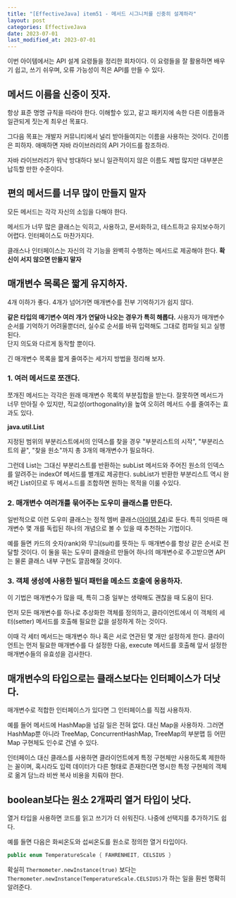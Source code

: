 ```yaml
---
title: "[EffectiveJava] item51 - 메서드 시그니처를 신중히 설계하라"
layout: post
categories: EffectiveJava
date: 2023-07-01
last_modified_at: 2023-07-01
---
```


이번 아이템에서는 API 설계 요령들을 정리한 회차이다. 이 요령들을 잘 활용하면 배우기 쉽고, 쓰기 쉬우며, 오류 가능성이 적은 API를 만들 수 있다.


## 메서드 이름을 신중이 짓자.

항상 표준 명명 규칙을 따라야 한다. 이해할수 있고, 같고 패키지에 속한 다른 이름들과 일관되게 짓는게 최우선 목표다.

그다음 목표는 개발자 커뮤니티에서 널리 받아들여지는 이름을 사용하는 것이다. 긴이름은 피하자. 애매하면 자바 라이브러리의 API 가이드를 참조하라.

자바 라이브러리가 워낙 방대하다 보니 일관적이지 않은 이름도 제법 많지만 대부분은 납득할 만한 수준이다.


## 편의 메서드를 너무 많이 만들지 말자

모든 메서드는 각각 자신의 소임을 다해야 한다.

메서드가 너무 많은 클래스는 익히고, 사용하고, 문서화하고, 테스트하고 유지보수하기 어렵다. 인터페이스도 마찬가지다.

클래스나 인터페이스는 자신의 각 기능을 완벽히 수행하는 메서드로 제공해야 한다. **확신이 서지 않으면 만들지 말자**


## 매개변수 목록은 짧게 유지하자.

4개 이하가 좋다. 4개가 넘어가면 매개변수를 전부 기억하기가 쉽지 않다.

**같은 타입의 매기변수 여러 개가 연달아 나오는 경우가 특히 해롭다.** 사용자가 매개변수 순서를 기억하기 어려울뿐더러, 실수로 순서를 바꿔 입력해도 그대로 컴파일 되고 실행된다.<br>
단지 의도와 다르게 동작할 뿐이다.

긴 매개변수 목록을 짧게 줄여주는 세가지 방법을 정리해 보자.

### 1. 여러 메서드로 쪼갠다.

쪼개진 메서드는 각각은 원래 매개변수 목록의 부분집합을 받는다. 잘못하면 메서드가 너무 만아질 수 있지만, 직교성(orthogonality)을 높여 오히려 메서드 수를 줄여주는 효과도 있다.

**java.util.List**

지정된 범위의 부분리스트에서의 인덱스를 찾을 경우 "부분리스트의 시작", "부분리스트의 끝", "찾을 원소"까지 총 3개의 매개변수가 필요하다.

그런데 List는 그대신 부분리스트를 반환하는 subList 메서드와 주어진 원소의 인덱스를 알려주는 indexOf 메서드를 별개로 제공한다. subList가 반환한 부분리스트 역시 완벼간 List이므로 두 메서ㅗ드를 조합하면 원하는 목적을 이룰 수있다.

### 2. 매개변수 여러개를 묶어주는 도우미 클래스를 만든다.

일반적으로 이런 도우미 클래스는 정적 멤버 클래스([아이템 24](https://dh37789.github.io/effectivejava/item24/))로 둔다. 특히 잇따른 매개변수 몇 개를 독립된 하나의 개념으로 볼 수 있을 때 추천하는 기법이다.

예를 들면 카드의 숫자(rank)와 무늬(suit)를 뜻하는 두 매개변수를 항상 같은 순서로 전달할 것이다. 이 둘을 묶는 도우미 클래슬르 만들어 하나의 매개변수로 주고받으면 API는 물론 클래스 내부 구현도 깔끔해질 것이다.

### 3. 객체 생성에 사용한 빌더 패턴을 메소드 호출에 응용하자.

이 기법은 매개변수가 많을 때, 특히 그중 일부는 생략해도 괜찮을 때 도움이 된다.

먼저 모든 매개변수를 하나로 추상화한 객체를 정의하고, 클라이언트에서 이 객체의 세터(setter) 메서드를 호출해 필요한 값을 설정하게 하는 것이다.

이때 각 세터 메서드는 매개변수 하나 혹은 서로 연관된 몇 개만 설정하게 한다. 클라이언트는 먼저 필요한 매개변수를 다 설정한 다음, execute 메서드를 호출해 앞서 설정한 매개변수들의 유효성을 검사한다.


## 매개변수의 타입으로는 클래스보다는 인터페이스가 더낫다.

매개변수로 적합한 인터페이스가 있다면 그 인터페이스를 직접 사용하자.

예를 들어 메서드에 HashMap을 넘길 일은 전혀 없다. 대신 Map을 사용하자. 그러면 HashMap뿐 아니라 TreeMap, ConcurrentHashMap, TreeMap의 부분맵 등 어떤 Map 구현체도 인수로 건넬 수 있다.

인터페이스 대신 클래스를 사용하면 클라이언트에게 특정 구현체만 사용하도록 제한하는 꼴이며, 혹시라도 입력 데이터가 다른 형태로 존재한다면 명시한 특정 구현체의 객체로 옮겨 담느라 비싼 복사 비용을 치뤄야 한다.


## boolean보다는 원소 2개짜리 열거 타입이 낫다.

열거 타입을 사용하면 코드를 읽고 쓰기가 더 쉬워진다. 나중에 선택지를 추가하기도 쉽다.

예를 들면 다음은 화씨온도와 섭씨온도를 원소로 정의한 열거 타입이다.

```java
public enum TemperatureScale { FAHRENHEIT, CELSIUS }
```

확실히 `Thermometer.newInstance(true)` 보다는 `Thermometer.newInstance(TemperatureScale.CELSIUS)`가 하는 일을 훤씬 명확히 알려준다.


